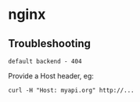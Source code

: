 # nginx

## Troubleshooting

```
default backend - 404
```

Provide a Host header, eg:

```
curl -H "Host: myapi.org" http://...
```
